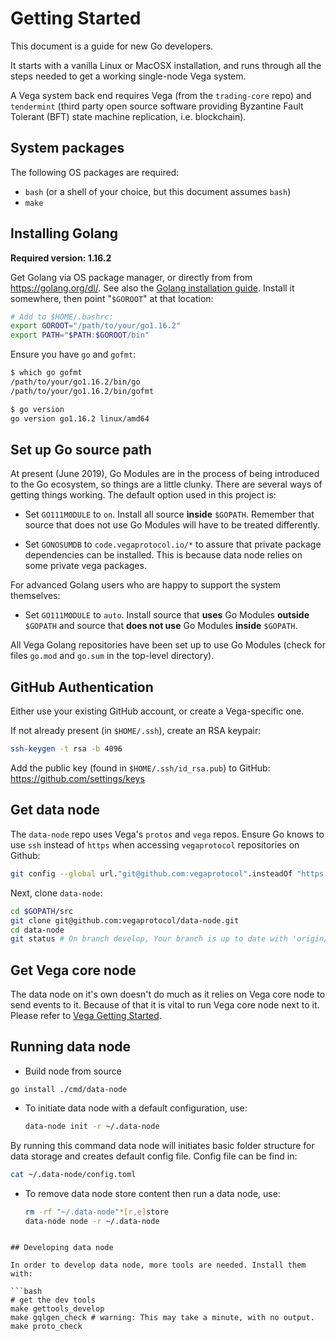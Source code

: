 # Getting Started

This document is a guide for new Go developers.

It starts with a vanilla Linux or MacOSX installation, and runs through all the
steps needed to get a working single-node Vega system.

A Vega system back end requires Vega (from the `trading-core` repo) and
`tendermint` (third party open source software providing Byzantine Fault
Tolerant (BFT) state machine replication, i.e. blockchain).

## System packages

The following OS packages are required:

* `bash` (or a shell of your choice, but this document assumes `bash`)
* `make`

## Installing Golang

**Required version: 1.16.2**

Get Golang via OS package manager, or directly from from https://golang.org/dl/.
See also the [Golang installation guide](https://golang.org/doc/install).
Install it somewhere, then point "`$GOROOT`" at that location:

```bash
# Add to $HOME/.bashrc:
export GOROOT="/path/to/your/go1.16.2"
export PATH="$PATH:$GOROOT/bin"
```

Ensure you have `go` and `gofmt`:

```bash
$ which go gofmt
/path/to/your/go1.16.2/bin/go
/path/to/your/go1.16.2/bin/gofmt

$ go version
go version go1.16.2 linux/amd64
```

## Set up Go source path

At present (June 2019), Go Modules are in the process of being introduced to the
Go ecosystem, so things are a little clunky. There are several ways of getting
things working. The default option used in this project is:

* Set `GO111MODULE` to `on`. Install all source **inside** `$GOPATH`.
  Remember that source that does not use Go Modules will have to be treated
  differently.

* Set `GONOSUMDB` to `code.vegaprotocol.io/*` to assure that private package dependencies can be installed. This is because data node relies on some private vega packages.

For advanced Golang users who are happy to support the system themselves:

* Set `GO111MODULE` to `auto`. Install source that **uses** Go Modules
  **outside** `$GOPATH` and source that **does not use** Go Modules **inside**
  `$GOPATH`.

All Vega Golang repositories have been set up to use Go Modules (check for files
`go.mod` and `go.sum` in the top-level directory).

## GitHub Authentication

Either use your existing GitHub account, or create a Vega-specific one.

If not already present (in `$HOME/.ssh`), create an RSA keypair:

```bash
ssh-keygen -t rsa -b 4096
```

Add the public key (found in `$HOME/.ssh/id_rsa.pub`) to GitHub:
https://github.com/settings/keys

## Get data node

The `data-node` repo uses Vega's `protos` and `vega` repos. Ensure Go knows to use `ssh`
instead of `https` when accessing `vegaprotocol` repositories on Github:

```bash
git config --global url."git@github.com:vegaprotocol".insteadOf "https://github.com/vegaprotocol"
```

Next, clone `data-node`:

```bash
cd $GOPATH/src
git clone git@github.com:vegaprotocol/data-node.git
cd data-node
git status # On branch develop, Your branch is up to date with 'origin/develop'.
```

## Get Vega core node

The data node on it's own doesn't do much as it relies on Vega core node to send events to it.
Because of that it is vital to run Vega core node next to it.
Please refer to [Vega Getting Started](https://github.com/vegaprotocol/vega/blob/develop/GETTING_STARTED.md).

## Running data node

* Build node from source
```
go install ./cmd/data-node
```

* To initiate data node with a default configuration, use:

  ```bash
  data-node init -r ~/.data-node
  ```

By running this command data node will initiates basic folder structure for data storage and creates default config file.
Config file can be find in:
```bash
cat ~/.data-node/config.toml
```

* To remove data node store content then run a data node, use:

  ```bash
  rm -rf "~/.data-node"*[r,e]store
  data-node node -r ~/.data-node
```

## Developing data node

In order to develop data node, more tools are needed. Install them with:

```bash
# get the dev tools
make gettools_develop
make gqlgen_check # warning: This may take a minute, with no output.
make proto_check
```
